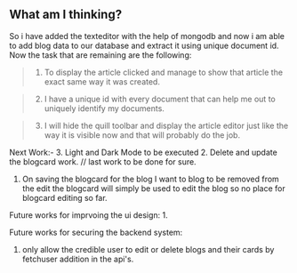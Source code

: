 ## What am I thinking?

So i have added the texteditor with the help of mongodb and now i am able to add blog data to our database and extract it using unique document id.
Now the task that are remaining are the following:

> 1. To display the article clicked and manage to show that article the exact same way it was created.

> 2. I have a unique id with every document that can help me out to uniquely identify my documents.

> 3. I will hide the quill toolbar and display the article editor just like the way it is visible now and that will probably do the job.

Next Work:-
3. Light and Dark Mode to be executed
2. Delete and update the blogcard work. // last work to be done for sure.
1. On saving the blogcard for the blog I want to blog to be removed from the 
edit the blogcard will simply be used to edit the blog so no place for blogcard editing so far.


Future works for imprvoing the ui design:
1. 

Future works for securing the backend system:
1. only allow the credible user to edit or delete blogs and their cards by fetchuser addition in the api's.


